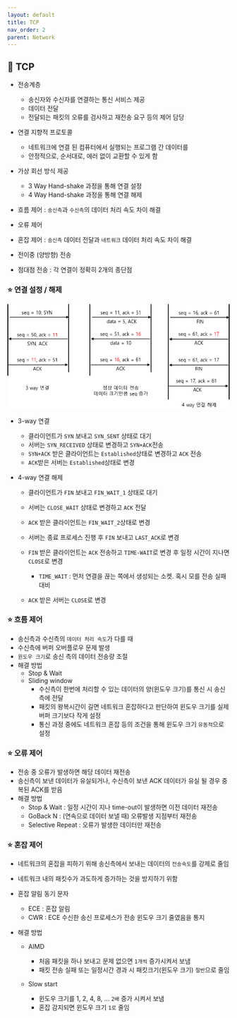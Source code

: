 ```yaml
---
layout: default
title: TCP
nav_order: 2
parent: Network
---
```




## 📑 TCP

- 전송계층
  - 송신자와 수신자를 연결하는 통신 서비스 제공
  - 데이터 전달
  - 전달되는 패킷의 오류를 검사하고 재전송 요구 등의 제어 담당

- 연결 지향적 프로토콜
  - 네트워크에 연결 된 컴퓨터에서 실행되는 프로그램 간 데이터를
  - 안정적으로, 순서대로, 에러 없이 교환할 수 있게 함

- 가상 회선 방식 제공
  - 3 Way Hand-shake 과정을 통해 연결 설정
  - 4 Way Hand-shake 과정을 통해 연결 해제

- 흐름 제어 : `송신측`과 `수신측`의 데이터 처리 속도 차이 해결
- 오류 제어
- 혼잡 제어 : `송신측` 데이터 전달과 `네트워크` 데이터 처리 속도 차이 해결
- 전이중 (양방향) 전송
- 점대점 전송 : 각 연결이 정확히 2개의 종단점



### ⭐ 연결 설정 / 해제

![](https://github.com/beeguriri/beeguriri.github.io/blob/main/docs/img/3way.png?raw=true)

- 3-way 연결
  - 클라이언트가 `SYN` 보내고 `SYN_SENT` 상태로 대기
  - 서버는 `SYN_RECEIVED` 상태로 변경하고 `SYN+ACK`전송
  - `SYN+ACK` 받은 클라이언트는 `Established`상태로 변경하고 `ACK` 전송
  - `ACK`받은 서버는 `Established`상태로 변경

- 4-way 연결 해제
  - 클라이언트가 `FIN` 보내고 `FIN_WAIT_1` 상태로 대기
  - 서버는 `CLOSE_WAIT` 상태로 변경하고 `ACK` 전달
  - `ACK` 받은 클라이언트는 `FIN_WAIT_2`상태로 변경
  - 서버는 종료 프로세스 진행 후 `FIN` 보내고 `LAST_ACK`로 변경
  - `FIN` 받은 클라이언트는 `ACK` 전송하고 `TIME-WAIT`로 변경 후 일정 시간이 지나면 `CLOSE`로 변경
    - `TIME_WAIT` : 먼저 연결을 끊는 쪽에서 생성되는 소켓. 혹시 모를 전송 실패 대비

  - `ACK` 받은 서버는 `CLOSE`로 변경




### ⭐ 흐름 제어

- 송신측과 수신측의 `데이터 처리 속도`가 다를 때
- 수신측에 버퍼 오버플로우 문제 발생
- `윈도우 크기`로 송신 측의 데이터 전송량 조절
- 해결 방법
  - Stop & Wait
  - Sliding window
    - 수신측이 한번에 처리할 수 있는 데이터의 양(윈도우 크기)를 통신 시 송신측에 전달
    - 패킷의 왕복시간이 길면 네트워크 혼잡하다고 판단하여 윈도우 크기를 실제 버퍼 크기보다 작게 설정
    - 통신 과정 중에도 네트워크 혼잡 등의 조건을 통해 윈도우 크기 `유동적`으로 설정



### ⭐ 오류 제어

- 전송 중 오류가 발생하면 해당 데이터 재전송
- 송신측이 보낸 데이터가 유실되거나, 수신측이 보낸 ACK 데이터가 유실 될 경우 중복된 ACK를 받음
- 해결 방법
  - Stop & Wait : 일정 시간이 지나 time-out이 발생하면 이전 데이터 재전송
  - GoBack N : (연속으로 데이터 보낼 때) 오류발생 지점부터 재전송
  - Selective Repeat : 오류가 발생한 데이터만 재전송



### ⭐ 혼잡 제어

- 네트워크의 혼잡을 피하기 위해 송신측에서 보내는 데이터의 `전송속도`를 강제로 줄임

- 네트워크 내의 패킷수가 과도하게 증가하는 것을 방지하기 위함

- 혼잡 알림 동기 문자

  - ECE  : 혼잡 알림
  - CWR : ECE 수신한 송신 프로세스가 전송 윈도우 크기 줄였음을 통지

- 해결 방법

  - AIMD
    - 처음 패킷을 하나 보내고 문제 없으면 `1개씩` 증가시켜서 보냄
    - 패킷 전송 실패 또는 일정시간 경과 시 패킷크기(윈도우 크기) `절반`으로 줄임

  - Slow start
    - 윈도우 크기를 1, 2, 4, 8, ... `2배` 증가 시켜서 보냄
    - 혼잡 감지되면 윈도우 크기 `1로` 줄임
